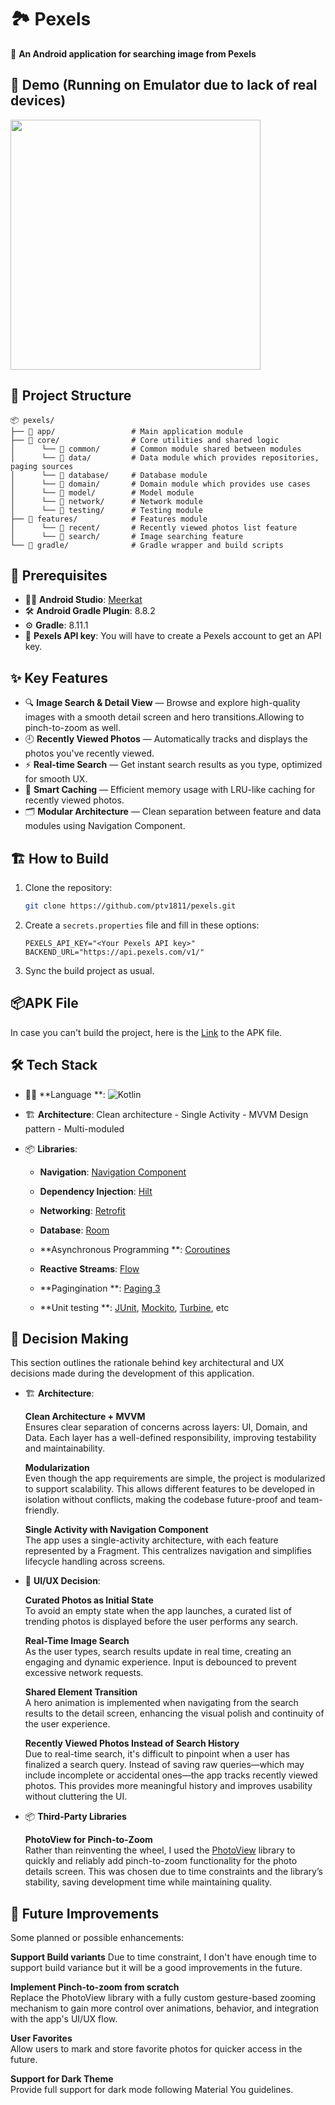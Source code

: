 🏞️ Pexels
=============

🎯 **An Android application for searching image from Pexels**

🎥 Demo (Running on Emulator due to lack of real devices)
--------------
<img src="assets/pexels_demo.gif" height="400" />

📁 Project Structure
--------------------

```
📦 pexels/
├── 📂 app/                 # Main application module
├── 📂 core/                # Core utilities and shared logic
│      └── 📂 common/       # Common module shared between modules
│      └── 📂 data/         # Data module which provides repositories, paging sources
│      └── 📂 database/     # Database module
│      └── 📂 domain/       # Domain module which provides use cases
│      └── 📂 model/        # Model module
│      └── 📂 network/      # Network module
│      └── 📂 testing/      # Testing module
├── 📂 features/            # Features module
│      └── 📂 recent/       # Recently viewed photos list feature
│      └── 📂 search/       # Image searching feature
└── 📂 gradle/              # Gradle wrapper and build scripts

```

🔧 Prerequisites
--------------

- 🧑‍💻 **Android Studio**: [Meerkat](https://developer.android.com/studio)
- 🛠️ **Android Gradle Plugin**: 8.8.2
- ⚙️ **Gradle**: 8.11.1
- 🔑 **Pexels API key**: You will have to create a Pexels account to get an API key.

✨ Key Features
--------------

- 🔍 **Image Search & Detail View** — Browse and explore high-quality images with a smooth detail
  screen and hero transitions.Allowing to pinch-to-zoom as well.
- 🕘 **Recently Viewed Photos** — Automatically tracks and displays the photos you've recently
  viewed.
- ⚡ **Real-time Search** — Get instant search results as you type, optimized for smooth UX.
- 🧠 **Smart Caching** — Efficient memory usage with LRU-like caching for recently viewed photos.
- 🗂️ **Modular Architecture** — Clean separation between feature and data modules using Navigation
  Component.

🏗️ How to Build
--------------

1. Clone the repository:
   ```bash
   git clone https://github.com/ptv1811/pexels.git
   ```

2. Create a `secrets.properties` file and fill in these options:
    ```
    PEXELS_API_KEY="<Your Pexels API key>"
    BACKEND_URL="https://api.pexels.com/v1/"
    ```

3. Sync the build project as usual.

📦APK File
--------------

In case you can't build the project, here is
the [Link](https://drive.google.com/drive/folders/1pJDnJhmilbcbeNv4MVovF74m14VzFk7q?usp=drive_link)
to the APK file.

🛠️ Tech Stack
--------------

- 🧑‍💻 **Language
  **: ![Kotlin](https://img.shields.io/badge/Kotlin-2.1.20-blue?logo=kotlin&logoColor=white)

- 🏗️ **Architecture**: Clean architecture - Single Activity - MVVM Design pattern - Multi-moduled

- 📦 **Libraries**:

    - **Navigation**: [Navigation Component](https://developer.android.com/guide/navigation)

    - **Dependency Injection**: [Hilt](https://dagger.dev/hilt/)

    - **Networking**: [Retrofit](https://square.github.io/retrofit/)

    - **Database**: [Room](https://developer.android.com/jetpack/androidx/releases/room)

    - **Asynchronous Programming
      **: [Coroutines](https://kotlinlang.org/docs/coroutines-overview.html)

    - **Reactive Streams**: [Flow](https://kotlinlang.org/docs/flow.html)

    - **Pagingination
      **: [Paging 3](https://developer.android.com/topic/libraries/architecture/paging/v3-overview)

    - **Unit testing
      **: [JUnit](https://junit.org/junit4/), [Mockito](https://site.mockito.org/), [Turbine](https://code.cash.app/flow-testing-with-turbine),
      etc

🧠 Decision Making
-------------
This section outlines the rationale behind key architectural and UX decisions made during the
development of this application.

- 🏗️ **Architecture**:

  **Clean Architecture + MVVM** \
  Ensures clear separation of concerns across layers: UI, Domain, and Data. Each layer has a
  well-defined responsibility, improving testability and maintainability.

  **Modularization** \
  Even though the app requirements are simple, the project is modularized to support scalability.
  This allows different features to be developed in isolation without conflicts, making the codebase
  future-proof and team-friendly.

  **Single Activity with Navigation Component** \
  The app uses a single-activity architecture, with each feature represented by a Fragment. This
  centralizes navigation and simplifies lifecycle handling across screens.

- 🎨 **UI/UX Decision**:

  **Curated Photos as Initial State** \
  To avoid an empty state when the app launches, a curated list of trending photos is displayed
  before the user performs any search.

  **Real-Time Image Search** \
  As the user types, search results update in real time, creating an engaging and dynamic
  experience. Input is debounced to prevent excessive network requests.

  **Shared Element Transition** \
  A hero animation is implemented when navigating from the search results to the detail screen,
  enhancing the visual polish and continuity of the user experience.

  **Recently Viewed Photos Instead of Search History** \
  Due to real-time search, it's difficult to pinpoint when a user has finalized a search query.
  Instead of saving raw queries—which may include incomplete or accidental ones—the app tracks
  recently viewed photos. This provides more meaningful history and improves usability without
  cluttering the UI.

- 📦 **Third-Party Libraries**

  **PhotoView for Pinch-to-Zoom** \
  Rather than reinventing the wheel, I used
  the [PhotoView](https://github.com/GetStream/photoview-android) library to quickly and reliably
  add pinch-to-zoom functionality for the photo details screen. This was chosen due to time
  constraints and the library’s stability, saving development time while maintaining quality.

🚀 Future Improvements
---------------
Some planned or possible enhancements:

**Support Build variants**
Due to time constraint, I don't have enough time to support build variance but it will be a good
improvements in the future.

**Implement Pinch-to-zoom from scratch** \
Replace the PhotoView library with a fully custom gesture-based zooming mechanism to gain more
control over animations, behavior, and integration with the app's UI/UX flow.

**User Favorites** \
Allow users to mark and store favorite photos for quicker access in the future.

**Support for Dark Theme**  
Provide full support for dark mode following Material You guidelines.
